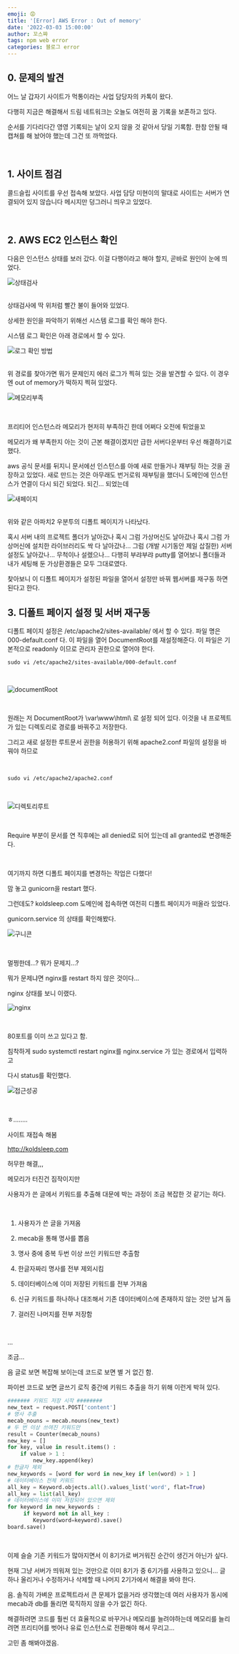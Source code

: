 ```yaml
---
emoji: 😡
title: '[Error] AWS Error : Out of memory'
date: '2022-03-03 15:00:00'
author: 꼬스쨔
tags: npm web error
categories: 블로그 error
---
```


## 0. 문제의 발견

어느 날 갑자기 사이트가 먹통이라는 사업 담당자의 카톡이 왔다.

다행히 지금은 해결해서 드림 네트워크는 오늘도 여전히 꿈 기록을 보존하고 있다.

순서를 기다리다간 영영 기록되는 날이 오지 않을 것 같아서 당일 기록함. 한참 안될 때 캡쳐를 해 놨어야 했는데 그건 또 까먹었다.

​

## 1. 사이트 점검

콜드슬립 사이트를 우선 접속해 보았다. 사업 담당 미현이의 말대로 사이트는 서버가 연결되어 있지 않습니다 메시지만 덩그러니 띄우고 있었다.

​

## 2. AWS EC2 인스턴스 확인

다음은 인스턴스 상태를 보러 갔다. 이걸 다행이라고 해야 할지, 곧바로 원인이 눈에 띄었다.
<br>

![상태검사](./statusCheck.png)

<br>
상태검사에 딱 위처럼 빨간 불이 들어와 있었다.

상세한 원인을 파악하기 위해선 시스템 로그를 확인 해야 한다.

시스템 로그 확인은 아래 경로에서 할 수 있다.
<br>

![로그 확인 방법](./Howtocheck.png)

<br>
위 경로를 찾아가면 뭐가 문제인지 에러 로그가 찍혀 있는 것을 발견할 수 있다.
이 경우엔 out of memory가 떡하지 찍혀 있었다.
<br>

![메모리부족](./errorLog.png)

<br>

프리티어 인스턴스라 메모리가 현저히 부족하긴 한데 어쩌다 오전에 튀었을꼬

메모리가 왜 부족한지 아는 것이 근본 해결이겠지만 급한 서버다운부터 우선 해결하기로 했다.

aws 공식 문서를 뒤지니 문서에선 인스턴스를 아예 새로 만들거나 재부팅 하는 것을 권장하고 있었다. 새로 만드는 것은 아무래도 번거로워 재부팅을 했더니 도메인에 인스턴스가 연결이 다시 되긴 되었다. 되긴... 되었는데
<br>

![새페이지](./newIndex.png)

<br>
위와 같은 아파치2 우분투의 디폴트 페이지가 나타났다.

혹시 서버 내의 프로젝트 폴더가 날아갔나 혹시 그럼 가상머신도 날아갔나 혹시 그럼 가상머신에 설치한 라이브러리도 싹 다 날아갔나... 그럼 (개발 시기동안 제일 삽질한) 서버 설정도 날아갔나... 무척이나 설렜으나... 다행히 부랴부랴 putty를 열어보니 폴더들과 내가 세팅해 둔 가상환경들은 모두 그대로였다.

찾아보니 이 디폴트 페이지가 설정된 파일을 열어서 설정만 바꿔 웹서버를 재구동 하면 된다고 한다.
​

## 3. 디폴트 페이지 설정 및 서버 재구동

디폴트 페이지 설정은 /etc/apache2/sites-available/ 에서 할 수 있다. 파일 명은 000-default.conf 다. 이 파일을 열어 DocumentRoot를 재설정해준다. 이 파일은 기본적으로 readonly 이므로 관리자 권한으로 열어야 한다.
<br>

```console
sudo vi /etc/apache2/sites-available/000-default.conf
```

<br>

![documentRoot](./conf.png)

<br>

원래는 저 DocumentRoot가 \var\www\html\ 로 설정 되어 있다. 이것을 내 프로젝트가 있는 디렉토리로 경로를 바꿔주고 저장한다.

그리고 새로 설정한 루트문서 권한을 허용하기 위해 apache2.conf 파일의 설정을 바꿔야 하므로

<br>

```console
sudo vi /etc/apache2/apache2.conf
```

<br>

![디렉토리루트](./directory.png)

<br>

Require 부분이 문서를 연 직후에는 all denied로 되어 있는데 all granted로 변경해준다.

​

여기까지 하면 디폴트 페이지를 변경하는 작업은 다했다!

맘 놓고 gunicorn을 restart 했다.

그런데도? koldsleep.com 도메인에 접속하면 여전히 디폴트 페이지가 떠올라 있었다.

gunicorn.service 의 상태를 확인해봤다.
<br>

![구니콘](./gunicorn.png)

<br>

멀쩡한데...? 뭐가 문제지...?

뭐가 문제냐면 nginx를 restart 하지 않은 것이다...

nginx 상태를 보니 이랬다.
<br>

![nginx](./nginx.png)

<br>

80포트를 이미 쓰고 있다고 함.

침착하게 sudo systemctl restart nginx를 nginx.service 가 있는 경로에서 입력하고

다시 status를 확인했다.
<br>

![접근성공](./activeRunning.png)

<br>

ㅎ........

사이트 재접속 해봄

http://koldsleep.com

허무한 해결,,,

메모리가 터진건 짐작이지만

사용자가 쓴 글에서 키워드를 추출해 대문에 박는 과정이 조금 복잡한 것 같기는 하다.

​

1. 사용자가 쓴 글을 가져옴

2. mecab을 통해 명사를 뽑음

3. 명사 중에 중복 두번 이상 쓰인 키워드만 추출함

4. 한글자짜리 명사를 전부 제외시킴

5. 데이터베이스에 이미 저장된 키워드를 전부 가져옴

6. 신규 키워드를 하나하나 대조해서 기존 데이터베이스에 존재하지 않는 것만 남겨 둠

7. 걸러진 나머지를 전부 저장함

​

...

조금...

음 글로 보면 복잡해 보이는데 코드로 보면 별 거 없긴 함.

파이썬 코드로 보면 글쓰기 로직 중간에 키워드 추출을 하기 위해 이런게 박혀 있다.

```python
####### 키워드 저장 시작 ########
new_text = request.POST['content']
# 명사 추출
mecab_nouns = mecab.nouns(new_text)
# 두 번 이상 쓰여진 키워드만
result = Counter(mecab_nouns)
new_key = []
for key, value in result.items() :
    if value > 1 :
        new_key.append(key)
# 한글자 제외
new_keywords = [word for word in new_key if len(word) > 1 ]
# 데이터베이스 전체 키워드
all_key = Keyword.objects.all().values_list('word', flat=True)
all_key = list(all_key)
# 데이터베이스에 이미 저장되어 있으면 제외
for keyword in new_keywords :
     if keyword not in all_key :
        Keyword(word=keyword).save()
board.save()
```

<br>

이제 슬슬 기존 키워드가 많아지면서 이 8기가로 버거워진 순간이 생긴거 아닌가 싶다.

현재 그냥 서버가 띄워져 있는 것만으로 이미 8기가 중 6기가를 사용하고 있으니... 글 하나 올리거나 수정하거나 삭제할 때 나머지 2기가에서 해결을 봐야 한다.

음. 솔직히 가벼운 프로젝트라서 큰 문제가 없을거라 생각했는데 여러 사용자가 동시에 mecab과 db를 돌리면 묵직하지 않을 수가 없긴 하다.

해결하려면 코드를 훨씬 더 효율적으로 바꾸거나 메모리를 늘려야하는데 메모리를 늘리려면 프리티어를 벗어나 유료 인스턴스로 전환해야 해서 무리고...

고민 좀 해봐야겠음.

```toc

```
